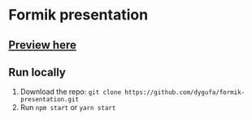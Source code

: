 # Formik presentation

## [Preview here](https://dygufa.com/formik-presentation/dist/#0)

## Run locally

1. Download the repo: `git clone https://github.com/dygufa/formik-presentation.git`
2. Run `npm start` or `yarn start`
